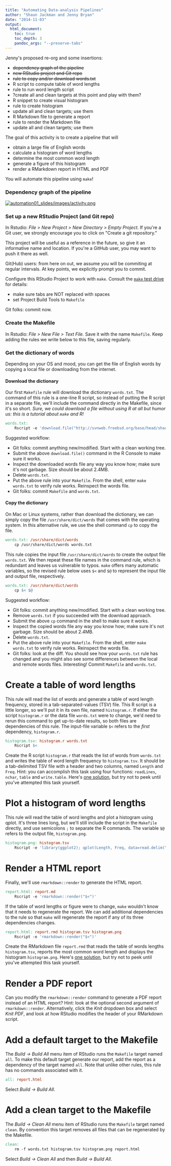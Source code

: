 ```yaml
---
title: "Automating Data-analysis Pipelines"
author: "Shaun Jackman and Jenny Bryan"
date: "2014-11-03"
output:
  html_document:
    toc: true
    toc_depth: 3
    pandoc_args: "--preserve-tabs"
---
```


Jenny's proposed re-org and some insertions:

  * ~~dependency graph of the pipeline~~
  * ~~new RStudio project and Git repo~~
  * ~~rule to copy and/or download words.txt~~
  * R script to compute table of word lengths
  * rule to run word length script
  * ?create all and clean targets at this point and play with them?
  * R snippet to create visual histogram
  * rule to create histogram
  * update all and clean targets; use them
  * R Markdown file to generate a report
  * rule to render the Markdown file
  * update all and clean targets; use them

The goal of this activity is to create a pipeline that will

  + obtain a large file of English words
  + calculate a histogram of word lengths
  + determine the most common word length
  + generate a figure of this histogram
  + render a RMarkdown report in HTML and PDF

You will automate this pipeline using `make`!

### Dependency graph of the pipeline

<!-- TO DO: remake the figure to say words.txt not words.tsv -->

[![automation01_slides/images/activity.png](automation01_slides/images/activity.png)](automation01_slides/images/activity.gv)

### Set up a new RStudio Project (and Git repo)

In Rstudio: *File > New Project > New Directory > Empty Project.* If you're a Git user, we strongly encourage you to click on "Create a git repository."

This project will be useful as a reference in the future, so give it an informative name and location. If you're a GitHub user, you may want to push it there as well.

Git(Hub) users: from here on out, we assume you will be commiting at regular intervals. At key points, we explicitly prompt you to commit.

Configure this RStudio Project to work with `make`. Consult the [`make` test drive](automation03_make-test-drive.html) for details:

  * make sure tabs are NOT replaced with spaces
  * set Project Build Tools to `Makefile`

Git folks: commit now.

### Create the Makefile

In Rstudio: *File > New File > Text File.* Save it with the name `Makefile`. Keep adding the rules we write below to this file, saving regularly.

### Get the dictionary of words

Depending on your OS and mood, you can get the file of English words by copying a local file or downloading from the internet.

#### Download the dictionary

Our first `Makefile` rule will download the dictionary `words.txt`. The command of this rule is a one-line R script, so instead of putting the R script in a separate file, we'll include the command directly in the Makefile, since it's so short. *Sure, we could download a file without using R at all but humor us: this is a tutorial about `make` and R!*

```makefile
words.txt:
	Rscript -e 'download.file("http://svnweb.freebsd.org/base/head/share/dict/web2?view=co", destfile = "words.txt", quiet = TRUE)'
```

Suggested workflow:

  * Git folks: commit anything new/modified. Start with a clean working tree.
  * Submit the above `download.file()` command in the R Console to make sure it works.
  * Inspect the downloaded words file any way you know how; make sure it's not garbage. Size should be about 2.4MB.
  * Delete `words.txt`.
  * Put the above rule into your `Makefile`. From the shell, enter `make words.txt` to verify rule works. Reinspect the words file.
  * Git folks: commit `Makefile` and `words.txt`.

#### Copy the dictionary

On Mac or Linux systems, rather than download the dictionary, we can simply copy the file `/usr/share/dict/words` that comes with the operating system. In this alternative rule, we use the shell command `cp` to copy the file.

```makefile
words.txt: /usr/share/dict/words
	cp /usr/share/dict/words words.txt
```

This rule copies the input file `/usr/share/dict/words` to create the output file `words.txt`. We then repeat these file names in the command rule, which is redundant and leaves us vulnerable to typos. `make` offers many automatic variables, so the revised rule below uses `$<` and `$@` to represent the input file and output file, respectively.

```makefile
words.txt: /usr/share/dict/words
	cp $< $@
```

Suggested workflow:

  * Git folks: commit anything new/modified. Start with a clean working tree.
  * Remove `words.txt` if you succeeded with the download approach.
  * Submit the above `cp` command in the shell to make sure it works.
  * Inspect the copied words file any way you know how; make sure it's not garbage. Size should be about 2.4MB.
  * Delete `words.txt`.
  * Put the above rule into your `Makefile`. From the shell, enter `make words.txt` to verify rule works. Reinspect the words file.
  * Git folks: look at the diff. You should see how your `words.txt` rule has changed and you might also see some differences between the local and remote words files. Interesting! Commit `Makefile` and `words.txt`.

Create a table of word lengths
================================================================================

This rule will read the list of words and generate a table of word length frequency, stored in a tab-separated-values (TSV) file. This R script is a little longer, so we'll put it in its own file, named `histogram.r`. If either the script `histogram.r` or the data file `words.txt` were to change, we'd need to rerun this command to get up-to-date results, so both files are dependencies of this rule. The input-file variable `$<` refers to the *first* dependency, `histogram.r`.

```makefile
histogram.tsv: histogram.r words.txt
	Rscript $<
```

Create the R script `histogram.r` that reads the list of words from `words.txt` and writes the table of word length frequency to `histogram.tsv`. It should be a tab-delimited TSV file with a header and two columns, named `Length` and `Freq`. Hint: you can accomplish this task using four functions: `readLines`, `nchar`, `table` and `write.table`. Here's [one solution](https://raw.githubusercontent.com/STAT545-UBC/STAT545-UBC.github.io/master/automation10_holding-area/activity/histogram.r), but try not to peek until you've attempted this task yourself.

Plot a histogram of word lengths
================================================================================

This rule will read the table of word lengths and plot a histogram using qplot. It's three lines long, but we'll still include the script in the `Makefile` directly, and use semicolons `;` to separate the R commands. The variable `$@` refers to the output file, `histogram.png`.

```makefile
histogram.png: histogram.tsv
	Rscript -e 'library(ggplot2); qplot(Length, Freq, data=read.delim("$<")); ggsave("$@")'
```

Render a HTML report
================================================================================

Finally, we'll use `rmarkdown::render` to generate the HTML report.

```makefile
report.html: report.md
	Rscript -e 'rmarkdown::render("$<")'
```

If the table of word lengths or figure were to change, `make` wouldn't know that it needs to regenerate the report. We can add additional dependencies to the rule so that `make` will regenerate the report if any of its three dependencies changes.

```makefile
report.html: report.rmd histogram.tsv histogram.png
	Rscript -e 'rmarkdown::render("$<")'
```

Create the RMarkdown file `report.rmd` that reads the table of words lengths `histogram.tsv`, reports the most common word length and displays the histogram `histogram.png`. Here's [one solution](https://raw.githubusercontent.com/STAT545-UBC/STAT545-UBC.github.io/master/automation10_holding-area/activity/report.rmd), but try not to peek until you've attempted this task yourself.

Render a PDF report
================================================================================

Can you modify the `rmarkdown::render` command to generate a PDF report instead of an HTML report? Hint: look at the optional second argument of `rmarkdown::render`. Alternatively, click the *Knit* dropdown box and select *Knit PDF*, and look at how RStudio modifies the header of your RMarkdown script.

Add a default target to the Makefile
================================================================================

The *Build -> Build All* menu item of RStudio runs the `Makefile` target named `all`. To make this default target generate our report, add the report as a dependency of the target named `all`. Note that unlike other rules, this rule has no commands associated with it.

```makefile
all: report.html
```

Select *Build -> Build All*.

Add a clean target to the Makefile
================================================================================

The *Build -> Clean All* menu item of RStudio runs the `Makefile` target named `clean`. By convention this target removes all files that can be regenerated by the Makefile.

```makefile
clean:
	rm -f words.txt histogram.tsv histogram.png report.html
```

Select *Build -> Clean All* and then *Build -> Build All*.

